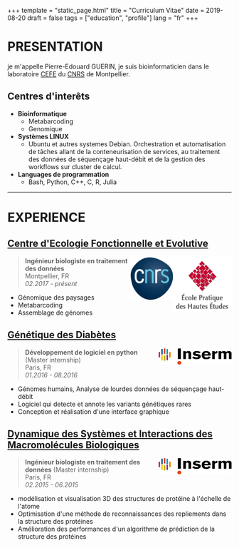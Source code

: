 +++
template = "static_page.html"
title = "Curriculum Vitae"
date =  2019-08-20
draft = false
tags = ["education", "profile"]
lang = "fr"
+++

# PRESENTATION

je m'appelle Pierre-Edouard GUERIN, je suis bioinformaticien dans le laboratoire [CEFE](https://www.cefe.cnrs.fr) du [CNRS](http://www.cnrs.fr/languedoc-roussillon/03com-labos/03-2-lab-site/02-lab-site-montp.htm) de Montpellier.


## Centres d'interêts

* **Bioinformatique**
	* Metabarcoding
	* Genomique
* **Systèmes LINUX**
	* Ubuntu et autres systemes Debian. Orchestration et automatisation de tâches allant de la conteneurisation de services, au traitement des données de séquençage haut-débit et de la gestion des workflows sur cluster de calcul.
* **Languages de programmation**
	* Bash, Python, C++, C, R, Julia

_______________________________________________________________________________


# EXPERIENCE

## [Centre d'Ecologie Fonctionnelle et Evolutive](https://www.cefe.cnrs.fr/)

<a href="https://www.ephe.fr/"><img align="right" width="132rem" height="124rem" src="ephe.png"></a>
<a href="https://www.cnrs.fr/"><img align="right" width="96rem" height="96rem" src="cnrs.png"></a>


> **Ingénieur biologiste en traitement des données**
> <br> Montpellier, FR
> <br> *02.2017 - présent*

- Génomique des paysages
- Metabarcoding
- Assemblage de génomes


## [Génétique des Diabètes](https://ecolesdoctorales.parisdescartes.fr/ed157/Equipes-de-recherche/Liste-des-equipes-d-accueil/Genetique-des-diabetes)

<a href="https://www.inserm.fr/"><img align="right" width="164rem" height="36rem" src="inserm.png"></a>

> **Développement de logiciel en python** (Master internship)
> <br> Paris, FR
> <br> *01.2016 - 08.2016*

- Génomes humains, Analyse de lourdes données de séquençage haut-débit
- Logiciel qui detecte et annote les variants génétiques rares
- Conception et réalisation d'une interface graphique

## [Dynamique des Systèmes et Interactions des Macromolécules Biologiques](http://www.dsimb.inserm.fr/)

<a href="https://www.inserm.fr/"><img align="right" width="164rem" height="36rem" src="inserm.png"></a>


> **Ingénieur biologiste en traitement des données** (Master internship)
> <br> Paris, FR
> <br> *02.2015 - 06.2015*

- modélisation et visualisation 3D des structures de protéine à l'échelle de l'atome
- Optimisation d'une méthode de reconnaissances des repliements dans la structure des protéines
- Amélioration des performances d'un algorithme de prédiction de la structure des protéines